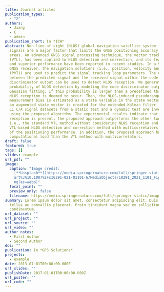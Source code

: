 ```yaml
---
title: Journal articles
publication_types:
  - "2"
authors:
  - Jiang
  - C
  - admin
publication_short: In *ICW*
abstract: Non-line-of-sight (NLOS) global navigation satellite system (GNSS)
  signals are a major factor that limits the GNSS positioning accuracy in urban
  areas. An advanced GNSS signal processing technique, the vector tracking loop
  (VTL), has been applied to NLOS detection and correction, and its feasibility
  and superior performance have been reported in recent studies. In a VTL-based
  GNSS receiver, the navigation solutions (i.e., position, velocity and time
  (PVT)) are used to predict the signal tracking loop parameters. The difference
  between the predicted signal and the received signal within the code
  discriminator output can be used to detect NLOS reception. We generate the
  probability of NLOS detection by modeling the code discriminator outputs using
  Gaussian fitting. If this probability is larger than a predefined threshold,
  NLOS reception is deemed to occur. Then, the NLOS-induced pseudorange
  measurement bias is estimated as a state variable in the state vector, i.e.,
  an augmented state vector is created for the extended Kalman filter. Two GPS
  L1 C/A signal datasets from a static test and a dynamic test are investigated
  using the proposed algorithm. The experimental results indicate that when NLOS
  reception is present, the proposed approach outperforms the other two methods,
  i.e., the standard VTL method without considering NLOS reception and the
  VTL-based NLOS detection and correction method with multicorrelators, in terms
  of the positioning performance. In addition, the proposed approach has a lower
  computational load than the VTL method with multicorrelators.
draft: false
featured: true
tags: []
slides: example
url_pdf: ""
image:
  caption: "Image credit:
    [**Unsplash**](https://media.springernature.com/full/springer-static/image/\
    art%3A10.1007%2Fs10291-021-01101-6/MediaObjects/10291_2021_1101_Fig1_HTML.p\
    ng?as=webp)"
  focal_point: ""
  preview_only: false
  filename: https://media.springernature.com/full/springer-static/image/art%3A10.1007%2Fs10291-021-01101-6/MediaObjects/10291_2021_1101_Fig1_HTML.png?as=webp
summary: Lorem ipsum dolor sit amet, consectetur adipiscing elit. Duis posuere
  tellus ac convallis placerat. Proin tincidunt magna sed ex sollicitudin
  condimentum.
url_dataset: ""
url_project: ""
url_source: ""
url_video: ""
author_notes:
  - First Author
  - Second Author
doi: ""
publication: In *GPS Solutions*
projects:
  - example
date: 2013-07-01T00:00:00.000Z
url_slides: ""
publishDate: 2017-01-01T00:00:00.000Z
url_poster: ""
url_code: ""
---
```

